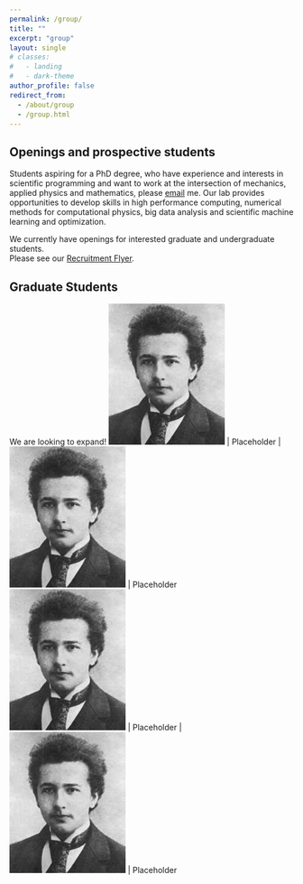 ```yaml
---
permalink: /group/
title: ""
excerpt: "group"
layout: single
# classes:
#   - landing
#   - dark-theme
author_profile: false
redirect_from: 
  - /about/group
  - /group.html
---
```


## Openings and prospective students 

Students aspiring for a PhD degree, who have experience and interests in scientific programming and want to work 
at the intersection of mechanics, applied physics and mathematics, please [email](mailto:sidgs@iastate.edu) me.
Our lab provides opportunities to develop skills in high performance computing, numerical methods for computational physics,
big data analysis and scientific machine learning and optimization. 

We currently have openings for interested graduate and undergraduate students.  
Please see our [Recruitment Flyer](../files/cv.pdf).


## Graduate Students

<div class="grad"></div>

We are looking to expand!
![gradim](../images/einstein.jpg)  | Placeholder  |![gradim](../images/einstein.jpg)  | Placeholder 
![gradim](../images/einstein.jpg)  | Placeholder  |![gradim](../images/einstein.jpg)  | Placeholder 

<!-- 
{: .grad_table } -->



